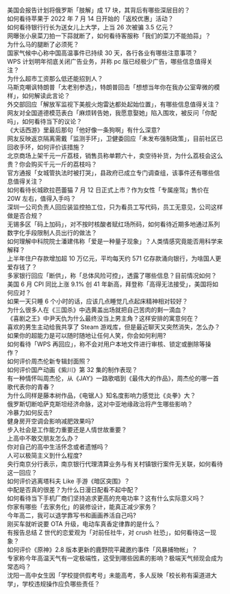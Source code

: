 美国会报告计划将俄罗斯「肢解」成 17 块，其背后有哪些深层目的？  
如何看待苹果于 2022 年 7 月 14 日开始的「返校优惠」活动？  
如何看待银行行长为送女儿上大学，上当 26 次被骗 3.5 亿元？  
网曝张小泉菜刀拍一下蒜就断了，如何看待客服称「我们的菜刀不能拍蒜」？  
为什么马的腿断了必须死？  
国家气候中心称中国高温事件已持续 30 天，各行各业有哪些注意事项？  
WPS 计划明年彻底关闭广告业务，并称 pc 版已经极少广告，哪些信息值得关注？  
为什么超市工资那么低还能招到人？  
马斯克嘲讽特朗普「太老别参选」，特朗普回击「想想当年你在我办公室卑微的模样」，如何解读此言论？  
外交部回应「解放军监视下美舰火炮雷达都处起始位置」，有哪些信息值得关注？  
网友对全国道德模范表白「麻烦转告她，我愿意娶她」陷入围攻，被反问「你配吗」，如何看待当下的议论？  
《大话西游》里最后那句「他好像一条狗啊」有什么深意?  
网友反映返京隔离需戴「监测手环」，卫健委回应「未发布强制政策」，目前社区已回收手环，如何评价该措施？  
北京商场上架千元一斤荔枝，销售员称单颗六十，卖空待补货，为什么荔枝会这么贵？你会购买千元一斤的荔枝吗？  
官方通报「女城管执法时被打哭」，县政府已成立专门调查组，该事件还有哪些信息值得关注？  
如何看待长城欧拉芭蕾猫 7 月 12 日正式上市？作为女性「专属座驾」售价在 20W 左右，值得入手吗？  
深圳一公司负责人回应装监控拍工位，只为看员工写代码，员工无意见，公司这样做是否合规？  
无锡多区「码上加码」，对不按时核酸者赋红场所码，如何看待近期多地通过系列数字化手段限制人员出行的做法？  
如何理解中科院院士潘建伟称「爱是一种量子现象」？人类情感究竟能否用科学来解释？  
上半年住户存款增加超 10 万亿元，平均每天约 571 亿存款涌向银行，为啥国人更爱存钱了？  
多家银行回应「断供」，称「总体风险可控」，透露了哪些信息？目前情况如何？  
美国 6 月 CPI 同比上涨 9.1% 创 41 年新高，拜登称「高得无法接受」，美国将如何应对？  
如果一天只睡 6 个小时的话，应该几点睡觉几点起床精神相对较好？  
为什么很多人在《三国杀》中选黄盖出场就把自己苦肉的剩一滴血？  
《喜剧之王》中尹天仇为什么最终没当上男主角？这样安排的寓意何在？  
喜欢的男生主动给我共享了 Steam 游戏库，但是最近聊天又突然消失，怎么办？  
如果你的超能力是可以随时随地让任何人笑，你会如何利用?  
如何看待「WPS 再回应」，称不会对用户本地文件进行审核、锁定或删除等操作？  
如何评价周杰伦新专辑封面照？  
如何评价国产动画《紫川》第 32 集的制作表现？  
有一种情怀叫周杰伦，从《JAY》一路歌唱到《最伟大的作品》，周杰伦的哪一首歌代表你的青春？  
为什么同样是藤本树作品，《电锯人》知名度影响力感觉比《炎拳》大？  
俄罗斯切断哈萨克斯坦经济命脉，这对中亚地缘政治将产生哪些影响？  
冷暴力如何反击?  
健身房开空调会影响减肥效果吗?  
步入社会是工作能力重要还是人情世故重要？  
上高中不敢交朋友怎么办？  
你对自己的高中生活怀念或者遗憾吗？  
人可以极简主义到什么程度?  
央行南京分行表示，南京银行代理清算业务与有关村镇银行案件无关联，如何看待这一回应？  
如何评价逃离塔科夫 Like 手游《暗区突围》？  
中配是否真的很差？为什么日漫日配看不起中配？  
如何看待当下手机厂商们坚持追求更高的充电功率？这有什么实际意义吗？  
你家有哪些「去家务化」的装修设计，能真正减少家务？  
今年高二，我可以退学靠写书和画画养活自己吗?  
刚买车就听说要 OTA 升级，电动车真香定律靠的是什么？  
有报告总结 Z 世代的恋爱观为「对前任社牛，对 crush 社恐」，如何看待这一现象？  
如何评价《原神》2.8 版本更新的鹿野院平藏邀约事件「风暴捕物帐」？  
专家称今年高温天气有一定极端性，这受到哪些因素的影响？极端天气频现会成为常态吗？  
沈阳一高中女生因「学校提供假考号」未能高考，多人反映「校长称有渠道进大学」，学校违规操作应负哪些责任？  
